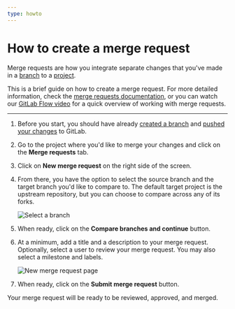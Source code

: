 ```yaml
---
type: howto
---
```


# How to create a merge request

Merge requests are how you integrate separate changes that you've made in a
[branch](create-branch.md) to a [project](create-project.md).

This is a brief guide on how to create a merge request. For more detailed information,
check the [merge requests documentation](../user/project/merge_requests/index.md), or
you can watch our [GitLab Flow video](https://www.youtube.com/watch?v=InKNIvky2KE) for
a quick overview of working with merge requests.

---

1. Before you start, you should have already [created a branch](create-branch.md)
   and [pushed your changes](start-using-git.md#send-changes-to-gitlabcom) to GitLab.
1. Go to the project where you'd like to merge your changes and click on the
   **Merge requests** tab.
1. Click on **New merge request** on the right side of the screen.
1. From there, you have the option to select the source branch and the target
   branch you'd like to compare to. The default target project is the upstream
   repository, but you can choose to compare across any of its forks.

   ![Select a branch](img/merge_request_select_branch.png)

1. When ready, click on the **Compare branches and continue** button.
1. At a minimum, add a title and a description to your merge request. Optionally,
   select a user to review your merge request. You may also select a milestone and
   labels.

   ![New merge request page](img/merge_request_page.png)

1. When ready, click on the **Submit merge request** button.

Your merge request will be ready to be reviewed, approved, and merged.

<!-- ## Troubleshooting

Include any troubleshooting steps that you can foresee. If you know beforehand what issues
one might have when setting this up, or when something is changed, or on upgrading, it's
important to describe those, too. Think of things that may go wrong and include them here.
This is important to minimize requests for support, and to avoid doc comments with
questions that you know someone might ask.

Each scenario can be a third-level heading, e.g. `### Getting error message X`.
If you have none to add when creating a doc, leave this section in place
but commented out to help encourage others to add to it in the future. -->
